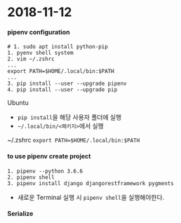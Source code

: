 # 2018-11-12
#### pipenv configuration
```
# 1. sudo apt install python-pip
1. pyenv shell system
2. vim ~/.zshrc
...
export PATH=$HOME/.local/bin:$PATH
...
3. pip install --user --upgrade pipenv
4. pip install --user --upgrade pip
```

Ubuntu
- `pip install`을 해당 사용자 폴더에 실행
- `~/.local/bin/<패키지>`에서 실행

~/.zshrc
`export PATH=$HOME/.local/bin:$PATH`

#### to use pipenv create project
```
1. pipenv --python 3.6.6
2. pipenv shell
3. pipenv install django djangorestframework pygments
```
- 새로운 Terminal 실행 시 `pipenv shell`을 실행해야한다.

#### Serialize